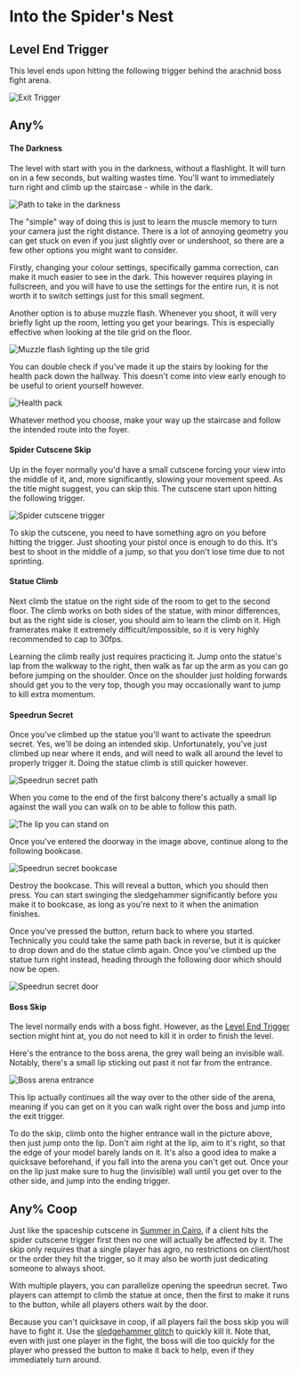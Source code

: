 # Into the Spider's Nest

## Level End Trigger
This level ends upon hitting the following trigger behind the arachnid boss fight arena.

![Exit Trigger](images/exit-trigger.png)

## Any%
#### The Darkness
The level with start with you in the darkness, without a flashlight. It will turn on in a few seconds, but waiting wastes time. You'll want to immediately turn right and climb up the staircase - while in the dark.

![Path to take in the darkness](images/darkness-stairs.png)

The "simple" way of doing this is just to learn the muscle memory to turn your camera just the right distance. There is a lot of annoying geometry you can get stuck on even if you just slightly over or undershoot, so there are a few other options you might want to consider.

Firstly, changing your colour settings, specifically gamma correction, can make it much easier to see in the dark. This however requires playing in fullscreen, and you will have to use the settings for the entire run, it is not worth it to switch settings just for this small segment.

Another option is to abuse muzzle flash. Whenever you shoot, it will very briefly light up the room, letting you get your bearings. This is especially effective when looking at the tile grid on the floor.

![Muzzle flash lighting up the tile grid](images/muzzle-flash-floor.png)

You can double check if you've made it up the stairs by looking for the health pack down the hallway. This doesn't come into view early enough to be useful to orient yourself however.

![Health pack](images/darkness-health-pack.png)

Whatever method you choose, make your way up the staircase and follow the intended route into the foyer.

#### Spider Cutscene Skip
Up in the foyer normally you'd have a small cutscene forcing your view into the middle of it, and, more significantly, slowing your movement speed. As the title might suggest, you can skip this. The cutscene start upon hitting the following trigger.

![Spider cutscene trigger](images/spider-cutscene.png)

To skip the cutscene, you need to have something agro on you before hitting the trigger. Just shooting your pistol once is enough to do this. It's best to shoot in the middle of a jump, so that you don't lose time due to not sprinting.

#### Statue Climb
Next climb the statue on the right side of the room to get to the second floor. The climb works on both sides of the statue, with minor differences, but as the right side is closer, you should aim to learn the climb on it. High framerates make it extremely difficult/impossible, so it is very highly recommended to cap to 30fps.

Learning the climb really just requires practicing it. Jump onto the statue's lap from the walkway to the right, then walk as far up the arm as you can go before jumping on the shoulder. Once on the shoulder just holding forwards should get you to the very top, though you may occasionally want to jump to kill extra momentum.

#### Speedrun Secret
Once you've climbed up the statue you'll want to activate the speedrun secret. Yes, we'll be doing an intended skip. Unfortunately, you've just climbed up near where it ends, and will need to walk all around the level to properly trigger it. Doing the statue climb is still quicker however.

![Speedrun secret path](images/speedrun-secret-path.png)

When you come to the end of the first balcony there's actually a small lip against the wall you can walk on to be able to follow this path.

![The lip you can stand on](images/speedrun-secret-lip.png)

Once you've entered the doorway in the image above, continue along to the following bookcase.

![Speedrun secret bookcase](images/speedrun-secret-bookcase.png)

Destroy the bookcase. This will reveal a button, which you should then press. You can start swinging the sledgehammer significantly before you make it to bookcase, as long as you're next to it when the animation finishes.

Once you've pressed the button, return back to where you started. Technically you could take the same path back in reverse, but it is quicker to drop down and do the statue climb again. Once you've climbed up the statue turn right instead, heading through the following door which should now be open.

![Speedrun secret door](images/speedrun-secret-door.png)

#### Boss Skip
The level normally ends with a boss fight. However, as the [Level End Trigger](#level-end-trigger) section might hint at, you do not need to kill it in order to finish the level.

Here's the entrance to the boss arena, the grey wall being an invisible wall. Notably, there's a small lip sticking out past it not far from the entrance.

![Boss arena entrance](images/boss-arena-entrance.png)

This lip actually continues all the way over to the other side of the arena, meaning if you can get on it you can walk right over the boss and jump into the exit trigger.

To do the skip, climb onto the higher entrance wall in the picture above, then just jump onto the lip. Don't aim right at the lip, aim to it's right, so that the edge of your model barely lands on it. It's also a good idea to make a quicksave beforehand, if you fall into the arena you can't get out. Once your on the lip just make sure to hug the (invisible) wall until you get over to the other side, and jump into the ending trigger.

## Any% Coop
Just like the spaceship cutscene in [Summer in Cairo](../01-summer-in-cairo/#any-coop), if a client hits the spider cutscene trigger first then no one will actually be affected by it. The skip only requires that a single player has agro, no restrictions on client/host or the order they hit the trigger, so it may also be worth just dedicating someone to always shoot.

With multiple players, you can parallelize opening the speedrun secret. Two players can attempt to climb the statue at once, then the first to make it runs to the button, while all players others wait by the door.

Because you can't quicksave in coop, if all players fail the boss skip you will have to fight it. Use the [sledgehammer glitch](../general-tricks.md#sledgehammer-glitch) to quickly kill it. Note that, even with just one player in the fight, the boss will die too quickly for the player who pressed the button to make it back to help, even if they immediately turn around.
